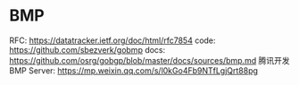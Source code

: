 

# BMP
RFC: https://datatracker.ietf.org/doc/html/rfc7854
code: https://github.com/sbezverk/gobmp
docs: https://github.com/osrg/gobgp/blob/master/docs/sources/bmp.md
腾讯开发 BMP Server: https://mp.weixin.qq.com/s/l0kGo4Fb9NTfLgjQrt88pg



